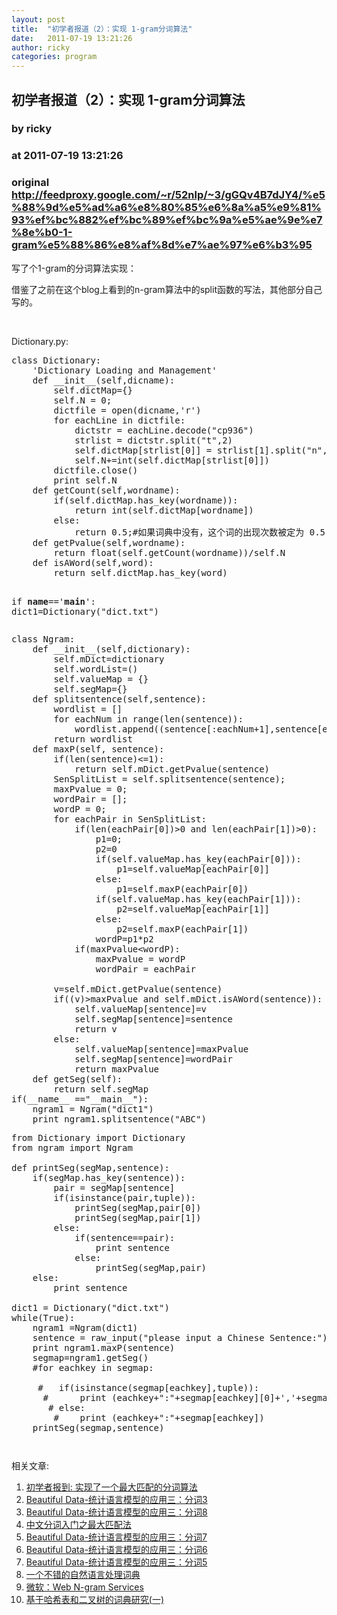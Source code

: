 ```yaml
---
layout: post
title:  "初学者报道（2）：实现 1-gram分词算法"
date:   2011-07-19 13:21:26
author: ricky
categories: program
---
```


## 初学者报道（2）：实现 1-gram分词算法
### by ricky
### at 2011-07-19 13:21:26
### original <http://feedproxy.google.com/~r/52nlp/~3/gGQv4B7dJY4/%e5%88%9d%e5%ad%a6%e8%80%85%e6%8a%a5%e9%81%93%ef%bc%882%ef%bc%89%ef%bc%9a%e5%ae%9e%e7%8e%b0-1-gram%e5%88%86%e8%af%8d%e7%ae%97%e6%b3%95>

<p>写了个1-gram的分词算法实现：</p>
<p>借鉴了之前在这个blog上看到的n-gram算法中的split函数的写法，其他部分自己写的。</p>
<p> </p>
<p>Dictionary.py:</p>
<pre>class Dictionary:
    'Dictionary Loading and Management'
    def __init__(self,dicname):
        self.dictMap={}
        self.N = 0;
        dictfile = open(dicname,'r')
        for eachLine in dictfile:
            dictstr = eachLine.decode("cp936")
            strlist = dictstr.split("t",2)
            self.dictMap[strlist[0]] = strlist[1].split("n",1)[0]
            self.N+=int(self.dictMap[strlist[0]])
        dictfile.close()
        print self.N
    def getCount(self,wordname):
        if(self.dictMap.has_key(wordname)):
            return int(self.dictMap[wordname])
        else:
            return 0.5;#如果词典中没有，这个词的出现次数被定为 0.5
    def getPvalue(self,wordname):
        return float(self.getCount(wordname))/self.N
    def isAWord(self,word):
        return self.dictMap.has_key(word)

if __name__=='__main__':
    dict1=Dictionary("dict.txt")</pre>
<pre>class Ngram:
    def __init__(self,dictionary):
        self.mDict=dictionary
        self.wordList=()
        self.valueMap = {}
        self.segMap={}
    def splitsentence(self,sentence):
        wordlist = []
        for eachNum in range(len(sentence)):
            wordlist.append((sentence[:eachNum+1],sentence[eachNum+1:]))
        return wordlist
    def maxP(self, sentence):
        if(len(sentence)&lt;=1):
            return self.mDict.getPvalue(sentence)
        SenSplitList = self.splitsentence(sentence);
        maxPvalue = 0;
        wordPair = [];
        wordP = 0;
        for eachPair in SenSplitList:
            if(len(eachPair[0])&gt;0 and len(eachPair[1])&gt;0):
                p1=0;
                p2=0
                if(self.valueMap.has_key(eachPair[0])):
                    p1=self.valueMap[eachPair[0]]
                else:
                    p1=self.maxP(eachPair[0])
                if(self.valueMap.has_key(eachPair[1])):
                    p2=self.valueMap[eachPair[1]]
                else:
                    p2=self.maxP(eachPair[1])
                wordP=p1*p2
            if(maxPvalue&lt;wordP):
                maxPvalue = wordP
                wordPair = eachPair

        v=self.mDict.getPvalue(sentence)
        if((v)&gt;maxPvalue and self.mDict.isAWord(sentence)):
            self.valueMap[sentence]=v
            self.segMap[sentence]=sentence
            return v
        else:
            self.valueMap[sentence]=maxPvalue
            self.segMap[sentence]=wordPair
            return maxPvalue
    def getSeg(self):
        return self.segMap
if(__name__ ==&quot;__main__&quot;):
    ngram1 = Ngram(&quot;dict1&quot;)
    print ngram1.splitsentence(&quot;ABC&quot;)</pre>
<pre>from Dictionary import Dictionary
from ngram import Ngram

def printSeg(segMap,sentence):
    if(segMap.has_key(sentence)):
        pair = segMap[sentence]
        if(isinstance(pair,tuple)):
            printSeg(segMap,pair[0])
            printSeg(segMap,pair[1])
        else:
            if(sentence==pair):
                print sentence
            else:
                printSeg(segMap,pair)
    else:
        print sentence

dict1 = Dictionary("dict.txt")
while(True):
    ngram1 =Ngram(dict1)
    sentence = raw_input("please input a Chinese Sentence:").decode("cp936");
    print ngram1.maxP(sentence)
    segmap=ngram1.getSeg()
    #for eachkey in segmap:

     #   if(isinstance(segmap[eachkey],tuple)):
      #      print (eachkey+":"+segmap[eachkey][0]+','+segmap[eachkey][1])
       # else:
        #    print (eachkey+":"+segmap[eachkey])
    printSeg(segmap,sentence)</pre>
<pre></pre>
<pre></pre>


<p>相关文章:<ol><li><a href="http://www.52nlp.cn/%e5%88%9d%e5%ad%a6%e8%80%85%e6%8a%a5%e5%88%b0-%e5%ae%9e%e7%8e%b0%e4%ba%86%e4%b8%80%e4%b8%aa%e6%9c%80%e5%a4%a7%e5%8c%b9%e9%85%8d%e7%9a%84%e5%88%86%e8%af%8d%e7%ae%97%e6%b3%95" rel="bookmark" title="初学者报到: 实现了一个最大匹配的分词算法">初学者报到: 实现了一个最大匹配的分词算法</a></li>
<li><a href="http://www.52nlp.cn/beautiful-data-%e7%bb%9f%e8%ae%a1%e8%af%ad%e8%a8%80%e6%a8%a1%e5%9e%8b%e7%9a%84%e5%ba%94%e7%94%a8%e4%b8%89%e5%88%86%e8%af%8d3" rel="bookmark" title="Beautiful Data-统计语言模型的应用三：分词3">Beautiful Data-统计语言模型的应用三：分词3</a></li>
<li><a href="http://www.52nlp.cn/beautiful-data-%e7%bb%9f%e8%ae%a1%e8%af%ad%e8%a8%80%e6%a8%a1%e5%9e%8b%e7%9a%84%e5%ba%94%e7%94%a8%e4%b8%89%e5%88%86%e8%af%8d8" rel="bookmark" title="Beautiful Data-统计语言模型的应用三：分词8">Beautiful Data-统计语言模型的应用三：分词8</a></li>
<li><a href="http://www.52nlp.cn/maximum-matching-method-of-chinese-word-segmentation" rel="bookmark" title="中文分词入门之最大匹配法">中文分词入门之最大匹配法</a></li>
<li><a href="http://www.52nlp.cn/beautiful-data-%e7%bb%9f%e8%ae%a1%e8%af%ad%e8%a8%80%e6%a8%a1%e5%9e%8b%e7%9a%84%e5%ba%94%e7%94%a8%e4%b8%89%e5%88%86%e8%af%8d7" rel="bookmark" title="Beautiful Data-统计语言模型的应用三：分词7">Beautiful Data-统计语言模型的应用三：分词7</a></li>
<li><a href="http://www.52nlp.cn/beautiful-data-%e7%bb%9f%e8%ae%a1%e8%af%ad%e8%a8%80%e6%a8%a1%e5%9e%8b%e7%9a%84%e5%ba%94%e7%94%a8%e4%b8%89%e5%88%86%e8%af%8d6" rel="bookmark" title="Beautiful Data-统计语言模型的应用三：分词6">Beautiful Data-统计语言模型的应用三：分词6</a></li>
<li><a href="http://www.52nlp.cn/beautiful-data-%e7%bb%9f%e8%ae%a1%e8%af%ad%e8%a8%80%e6%a8%a1%e5%9e%8b%e7%9a%84%e5%ba%94%e7%94%a8%e4%b8%89%e5%88%86%e8%af%8d5" rel="bookmark" title="Beautiful Data-统计语言模型的应用三：分词5">Beautiful Data-统计语言模型的应用三：分词5</a></li>
<li><a href="http://www.52nlp.cn/%e4%b8%80%e4%b8%aa%e4%b8%8d%e9%94%99%e7%9a%84%e8%87%aa%e7%84%b6%e8%af%ad%e8%a8%80%e5%a4%84%e7%90%86%e8%af%8d%e5%85%b8" rel="bookmark" title="一个不错的自然语言处理词典">一个不错的自然语言处理词典</a></li>
<li><a href="http://www.52nlp.cn/%e5%be%ae%e8%bd%af-web-n-gram-services" rel="bookmark" title="微软：Web N-gram Services">微软：Web N-gram Services</a></li>
<li><a href="http://www.52nlp.cn/%e5%9f%ba%e4%ba%8e%e5%93%88%e5%b8%8c%e8%a1%a8%e5%92%8c%e4%ba%8c%e5%8f%89%e6%a0%91%e7%9a%84%e8%af%8d%e5%85%b8%e7%a0%94%e7%a9%b6%e4%b8%80" rel="bookmark" title="基于哈希表和二叉树的词典研究(一)">基于哈希表和二叉树的词典研究(一)</a></li>
</ol></p><img src="http://feeds.feedburner.com/~r/52nlp/~4/gGQv4B7dJY4" height="1" width="1">